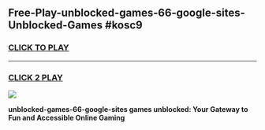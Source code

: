 
## Free-Play-unblocked-games-66-google-sites-Unblocked-Games #kosc9
<h3>
<a href="https://news.freeplayer.one?title=unblocked-games-66-google-sites&ref=8M">CLICK TO PLAY</a></h3>
<hr>

<h3>
<a href="https://news.freeplayer.one?title=unblocked-games-66-google-sites&ref=8M">CLICK 2 PLAY</a>
  
</h3>

<a href="https://news.freeplayer.one?title=unblocked-games-66-google-sites&ref=8M"><img src="https://clearcache.store/games.png"></a>


**unblocked-games-66-google-sites games unblocked: Your Gateway to Fun and Accessible Online Gaming**

